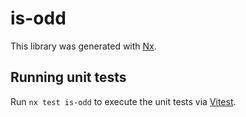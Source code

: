 # is-odd

This library was generated with [Nx](https://nx.dev).

## Running unit tests

Run `nx test is-odd` to execute the unit tests via [Vitest](https://vitest.dev/).
